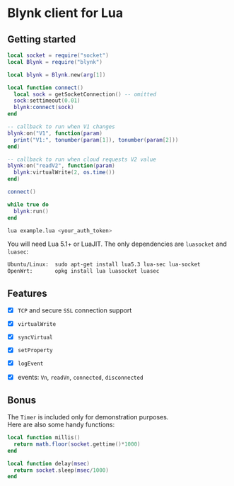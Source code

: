 # Blynk client for Lua

## Getting started

```lua
local socket = require("socket")
local Blynk = require("blynk")

local blynk = Blynk.new(arg[1])

local function connect()
  local sock = getSocketConnection() -- omitted
  sock:settimeout(0.01)
  blynk:connect(sock)
end

-- callback to run when V1 changes
blynk:on("V1", function(param)
  print("V1:", tonumber(param[1]), tonumber(param[2]))
end)

-- callback to run when cloud requests V2 value
blynk:on("readV2", function(param)
  blynk:virtualWrite(2, os.time())
end)

connect()

while true do
  blynk:run()
end
```

```sh
lua example.lua <your_auth_token>
```

You will need Lua 5.1+ or LuaJIT. The only dependencies are `luasocket` and `luasec`:

```sh
Ubuntu/Linux:  sudo apt-get install lua5.3 lua-sec lua-socket
OpenWrt:       opkg install lua luasocket luasec
```

## Features
- [x] `TCP` and secure `SSL` connection support
- [x] `virtualWrite`
- [x] `syncVirtual`
- [x] `setProperty`
- [x] `logEvent`
- [x] events: `Vn`, `readVn`, `connected`, `disconnected`


## Bonus

The `Timer` is included only for demonstration purposes.  
Here are also some handy functions:

```lua
local function millis()
  return math.floor(socket.gettime()*1000)
end

local function delay(msec)
  return socket.sleep(msec/1000)
end
```
